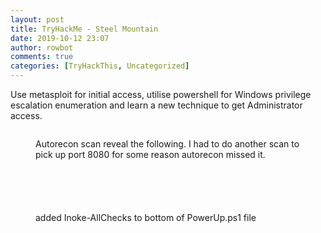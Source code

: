 ```yaml
---
layout: post
title: TryHackMe - Steel Mountain
date: 2019-10-12 23:07
author: rowbot
comments: true
categories: [TryHackThis, Uncategorized]
---
```

<!-- wp:paragraph {"align":"left"} -->
<p class="has-text-align-left">Use metasploit for initial access, utilise powershell for Windows privilege escalation enumeration and learn a new technique to get Administrator access.</p>
<!-- /wp:paragraph -->

<!-- wp:image {"align":"center","id":891,"sizeSlug":"large"} -->
<div class="wp-block-image"><figure class="aligncenter size-large"><img src="https://offsecnewbie.com/wp-content/uploads/2019/10/image.png" alt="" class="wp-image-891"/></figure></div>
<!-- /wp:image -->

<!-- wp:image {"align":"center","id":892,"sizeSlug":"large"} -->
<div class="wp-block-image"><figure class="aligncenter size-large"><img src="https://offsecnewbie.com/wp-content/uploads/2019/10/image-1.png" alt="" class="wp-image-892"/><figcaption>Autorecon scan reveal the following. I had to do another scan to pick up port 8080 for some reason autorecon missed it.</figcaption></figure></div>
<!-- /wp:image -->

<!-- wp:image {"align":"center","id":893,"sizeSlug":"large"} -->
<div class="wp-block-image"><figure class="aligncenter size-large"><img src="https://offsecnewbie.com/wp-content/uploads/2019/10/image-2.png" alt="" class="wp-image-893"/></figure></div>
<!-- /wp:image -->

<!-- wp:image {"align":"center","id":894,"sizeSlug":"large"} -->
<div class="wp-block-image"><figure class="aligncenter size-large"><img src="https://i0.wp.com/offsecnewbie.com/wp-content/uploads/2019/10/image-3.png?fit=680%2C124&amp;ssl=1" alt="" class="wp-image-894"/></figure></div>
<!-- /wp:image -->

<!-- wp:image {"align":"center","id":895,"sizeSlug":"large"} -->
<div class="wp-block-image"><figure class="aligncenter size-large"><img src="https://i0.wp.com/offsecnewbie.com/wp-content/uploads/2019/10/image-4.png?fit=680%2C197&amp;ssl=1" alt="" class="wp-image-895"/></figure></div>
<!-- /wp:image -->

<!-- wp:image {"align":"center","id":896,"sizeSlug":"large"} -->
<div class="wp-block-image"><figure class="aligncenter size-large"><img src="https://offsecnewbie.com/wp-content/uploads/2019/10/image-5.png" alt="" class="wp-image-896"/></figure></div>
<!-- /wp:image -->

<!-- wp:image {"align":"center","id":897,"sizeSlug":"large"} -->
<div class="wp-block-image"><figure class="aligncenter size-large"><img src="https://offsecnewbie.com/wp-content/uploads/2019/10/image-6.png" alt="" class="wp-image-897"/></figure></div>
<!-- /wp:image -->

<!-- wp:image {"align":"center","id":898,"sizeSlug":"large"} -->
<div class="wp-block-image"><figure class="aligncenter size-large"><img src="https://i2.wp.com/offsecnewbie.com/wp-content/uploads/2019/10/image-7.png?fit=680%2C74&amp;ssl=1" alt="" class="wp-image-898"/><figcaption>added Inoke-AllChecks to bottom of PowerUp.ps1 file</figcaption></figure></div>
<!-- /wp:image -->

<!-- wp:image {"align":"center","id":899,"sizeSlug":"large"} -->
<div class="wp-block-image"><figure class="aligncenter size-large"><img src="https://i0.wp.com/offsecnewbie.com/wp-content/uploads/2019/10/image-8.png?fit=680%2C158&amp;ssl=1" alt="" class="wp-image-899"/></figure></div>
<!-- /wp:image -->

<!-- wp:image {"align":"center","id":900,"sizeSlug":"large"} -->
<div class="wp-block-image"><figure class="aligncenter size-large"><img src="https://i0.wp.com/offsecnewbie.com/wp-content/uploads/2019/10/image-9.png?fit=680%2C97&amp;ssl=1" alt="" class="wp-image-900"/></figure></div>
<!-- /wp:image -->

<!-- wp:image {"align":"center","id":901,"sizeSlug":"large"} -->
<div class="wp-block-image"><figure class="aligncenter size-large"><img src="https://offsecnewbie.com/wp-content/uploads/2019/10/image-10.png" alt="" class="wp-image-901"/></figure></div>
<!-- /wp:image -->

<!-- wp:image {"align":"center","id":902,"sizeSlug":"large"} -->
<div class="wp-block-image"><figure class="aligncenter size-large"><img src="https://offsecnewbie.com/wp-content/uploads/2019/10/image-11.png" alt="" class="wp-image-902"/></figure></div>
<!-- /wp:image -->

<!-- wp:image {"align":"center","id":903,"sizeSlug":"large"} -->
<div class="wp-block-image"><figure class="aligncenter size-large"><img src="https://offsecnewbie.com/wp-content/uploads/2019/10/image-12.png" alt="" class="wp-image-903"/></figure></div>
<!-- /wp:image -->

<!-- wp:image {"align":"center","id":904,"sizeSlug":"large"} -->
<div class="wp-block-image"><figure class="aligncenter size-large"><img src="https://i2.wp.com/offsecnewbie.com/wp-content/uploads/2019/10/image-13.png?fit=680%2C90&amp;ssl=1" alt="" class="wp-image-904"/></figure></div>
<!-- /wp:image -->

<!-- wp:image {"align":"center","id":905,"sizeSlug":"large"} -->
<div class="wp-block-image"><figure class="aligncenter size-large"><img src="https://i0.wp.com/offsecnewbie.com/wp-content/uploads/2019/10/image-14.png?fit=680%2C76&amp;ssl=1" alt="" class="wp-image-905"/></figure></div>
<!-- /wp:image -->

<!-- wp:image {"align":"center","id":906,"sizeSlug":"large"} -->
<div class="wp-block-image"><figure class="aligncenter size-large"><img src="https://offsecnewbie.com/wp-content/uploads/2019/10/image-15.png" alt="" class="wp-image-906"/></figure></div>
<!-- /wp:image -->
